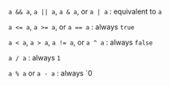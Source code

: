 `a && a`, `a || a`, `a & a`, or `a | a`
:   equivalent to `a`

`a <= a`, `a >= a`, or `a == a`
:   always `true`

`a < a`, `a > a`, `a != a`, or `a ^ a`
:   always `false`

`a / a`
:   always `1`

`a % a` or `a - a`
:   always `0
